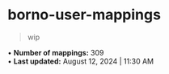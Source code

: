 # borno-user-mappings
> 
> wip
>
• **Number of mappings:** 309  
• **Last updated:** August 12, 2024 | 11:30 AM  
